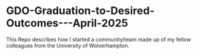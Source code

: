 # GDO-Graduation-to-Desired-Outcomes---April-2025
This Repo describes how I started a community/team made up of my fellow colleagues from the University of Wolverhampton.

